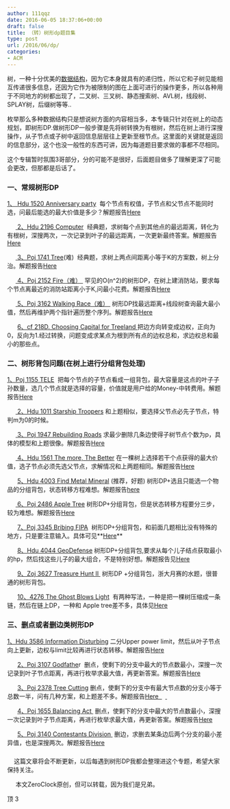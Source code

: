 ```yaml
---
author: 111qqz
date: 2016-06-05 18:37:06+00:00
draft: false
title: （转）树形dp题目集
type: post
url: /2016/06/dp/
categories:
- ACM
---
```




树，一种十分优美的[数据结构](http://lib.csdn.net/base/31)，因为它本身就具有的递归性，所以它和子树见能相互传递很多信息，还因为它作为被限制的图在上面可进行的操作更多，所以各种用于不同地方的树都出现了，二叉树、三叉树、静态搜索树、AVL树，线段树、SPLAY树，后缀树等等..

枚举那么多种数据结构只是想说树方面的内容相当多，本专辑只针对在树上的动态规划，即树形DP.做树形DP一般步骤是先将树转换为有根树，然后在树上进行深搜操作，从子节点或子树中返回信息层层往上更新至根节点。这里面的关键就是返回的信息部分，这个也没一般性的东西可讲，因为每道题目要求做的事都不尽相同。

这个专辑暂时氛围3哥部分，分的可能不是很好，后面题目做多了理解更深了可能会更改，但那都是后话了。





### 一、常规树形DP


[1、 Hdu 1520 Anniversary party](http://acm.hdu.edu.cn/showproblem.php?pid=1520)  每个节点有权值，子节点和父节点不能同时选，问最后能选的最大价值是多少？解题报告[Here](http://blog.csdn.net/woshi250hua/article/details/7641589)






     [ ](http://acm.hdu.edu.cn/showproblem.php?pid=1011)[2、Hdu 2196 Computer](http://acm.hdu.edu.cn/showproblem.php?pid=2196)  经典题，求树每个点到其他点的最远距离，转化为有根树，深搜两次，一次记录到叶子的最远距离，一次更新最终答案。解题报告[Here](http://blog.csdn.net/woshi250hua/article/details/7642536)




     [ ](http://acm.hdu.edu.cn/showproblem.php?pid=1011)[3、Poj 1741 Tre](http://poj.org/problem?id=1741)[e](http://acm.hdu.edu.cn/showproblem.php?pid=2196)(难)  经典题，求树上两点间距离小等于K的方案数，树上分治。解题报告[Here](http://blog.csdn.net/woshi250hua/article/details/7723400)




     [ 4、Poj 2152 Fire（难） ](http://poj.org/problem?id=2152) 罕见的O(n^2)的树形DP，在树上建消防站，要求每个节点离最近的消防站距离小于K,问最小花费。解题报告[Here](http://blog.csdn.net/woshi250hua/article/details/7725917)




     [ 5、Poj 3162 Walking Race（难） ](http://poj.org/problem?id=3162) 树形DP找最远距离+线段树查询最大最小值，然后再维护两个指针遍历整个序列。解题报告[Here](http://blog.csdn.net/woshi250hua/article/details/7727677)




      [6、cf 218D. Choosing Capital for Treeland ](http://www.codeforces.com/problemset/problem/219/D)把边方向转变成边权，正向为0，反向为1.经过转换，问题变成求某点为根到所有点的边权总和，求边权总和最小的那些点。







### 二、树形背包问题(在树上进行分组背包处理)


[1、Poj 1155 TELE](http://poj.org/problem?id=1155)  把每个节点的子节点看成一组背包，最大容量是这点的叶子子孙数量，选几个节点就是选择的容量，价值就是用户给的Money-中转费用。解题报告[Here](http://blog.csdn.net/woshi250hua/article/details/7635680)






     [ 2、Hdu 1011](http://acm.hdu.edu.cn/showproblem.php?pid=1011)[ Starship Troopers](http://acm.hdu.edu.cn/showproblem.php?pid=1011) 和上题相似，要选择父节点必先子节点，特判m为0的时候。




     [ 3、Poj 1947 Rebuilding Roads](http://poj.org/problem?id=1947) 求最少删除几条边使得子树节点个数为p，具体的模型和上题很像。解题报告[Here](http://blog.csdn.net/woshi250hua/article/details/7632785)




     [ 4、Hdu 1561 The more, The Better](http://acm.hdu.edu.cn/showproblem.php?pid=1561) 在一棵树上选择若干个点获得的最大价值，选子节点必须先选父节点，求解情况和上两题相同。解题报告[Here](http://blog.csdn.net/woshi250hua/article/details/7637847)




      [5、Hdu 4003 Find Metal Mineral](http://acm.hdu.edu.cn/showproblem.php?pid=4003) (推荐，好题) 树形DP+选且只能选一个物品的分组背包，状态转移方程难想。解题报告[here](http://http//blog.csdn.net/woshi250hua/article/details/7648099)




     [ 6、Poj 2486 Apple Tree](http://poj.org/problem?id=2486) 树形DP+分组背包，但是状态转移方程要分三步，较为难想。解题报告[Here](http://blog.csdn.net/woshi250hua/article/details/7648798)




      [7、Poj 3345 Bribing FIPA](http://poj.org/problem?id=3345)  树形DP+分组背包，和前面几题相比没有特殊的地方，只是要注意输入。具体可见**[Here](http://blog.csdn.net/woshi250hua/article/details/7684771)**




      [8、Hdu 4044 GeoDefense](http://http//acm.hdu.edu.cn/showproblem.php?pid=4044) 树形DP+分组背包,要求从每个儿子结点获取最小的hp，然后找这些儿子的最大组合，不是特别好想。解题报告见[Here](http://blog.csdn.net/woshi250hua/article/details/7683765)




      [9、Zoj 3627 Treasure Hunt II ](http://acm.zju.edu.cn/onlinejudge/showProblem.do?problemCode=3626) 树形DP +分组背包，浙大月赛的水题，很普通的树形背包。




      [10、4276 The Ghost Blows Light](http://acm.hdu.edu.cn/showproblem.php?pid=4276)  有两种写法，一种是把一棵树压缩成一条链，然后在链上DP，一种和 Apple tree差不多，具体见[Here](http://blog.csdn.net/woshi250hua/article/details/7958770)










### 三、删点或者删边类树形DP


[1、Hdu 3586 Information Disturbing](http://acm.hdu.edu.cn/showproblem.php?pid=3586) 二分Upper power limit，然后从叶子节点向上更新，边权与limit比较再进行状态转移。解题报告[Here](http://blog.csdn.net/woshi250hua/article/details/7639423)






      [2、Poj 3107 Godfathe](http://poj.org/problem?id=3107)r  删点，使剩下的分支中最大的节点数最小，深搜一次记录到叶子节点距离，再进行枚举求最大值，再更新答案。解题报告[Here](http://blog.csdn.net/woshi250hua/article/details/7684182)




      [3、Poj 2378 Tree Cutting](http://poj.org/problem?id=2378) 删点，使剩下的分支中有最大节点数的分支小等于总数一半，问有几种方案，和上题差不多。解题报告[Here  ](http://blog.csdn.net/woshi250hua/article/details/7710339)  [ ](http://poj.org/problem?id=3107)







      [4、Poj 1655 Balancing Act ](http://poj.org/problem?id=1655) 删点，使剩下的分支中最大的节点数最小，深搜一次记录到叶子节点距离，再进行枚举求最大值，再更新答案。解题报告[Here](http://blog.csdn.net/woshi250hua/article/details/7710343)




      [5、Poj 3140 Contestants Division](http://poj.org/problem?id=3140)[ ](http://poj.org/problem?id=1655) 删边，求删去某条边后两个分支的最小差异值，也是深搜两次。解题报告[Here](http://blog.csdn.net/woshi250hua/article/details/7710541)










### 




    这篇文章将会不断更新，以后每遇到树形DP我都会整理进这个专题，希望大家保持关注。




     本文ZeroClock原创，但可以转载，因为我们是兄弟。













顶
    3
